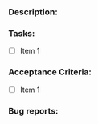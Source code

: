 
### Description:


### Tasks:
<!-- Edit item 1 and add other checkboxes if you need to -->
- [ ] Item 1


### Acceptance Criteria:

- [ ] Item 1


### Bug reports:



